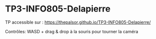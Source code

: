 # TP3-INFO805-Delapierre

TP accessible sur : https://thepalsor.github.io/TP3-INFO805-Delapierre/

Contrôles: WASD + drag & drop à la souris pour tourner la caméra

